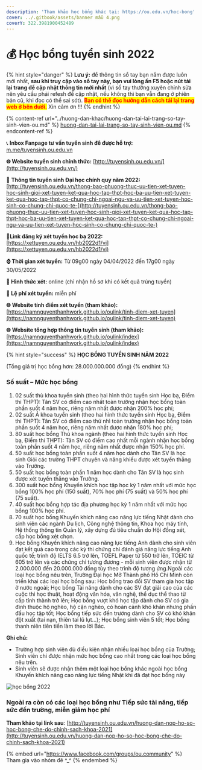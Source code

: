 ```yaml
---
description: 'Tham khảo học bổng khác tại: https://ou.edu.vn/hoc-bong'
cover: ../.gitbook/assets/banner mẫu 4.png
coverY: 322.3981900452489
---
```


# 💰 Học bổng tuyển sinh 2022

{% hint style="danger" %}
**Lưu ý:** để thông tin sổ tay bạn nắm được luôn mới nhất, **sau khi truy cập vào sổ tay này, bạn vui lòng ấn F5 hoặc nút tải lại trang để cập nhật thông tin mới nhất** (vì sổ tay thường xuyên chỉnh sửa nên yêu cầu phải refesh để cập nhật, nếu không thì bạn vẫn đang ở phiên bản cũ, khi đọc có thể sai sót). <mark style="color:red;">**Bạn có thể đọc hướng dẫn cách tải lại trang web ở bên dưới.**</mark> Xin cảm ơn !!!
{% endhint %}

{% content-ref url="../huong-dan-khac/huong-dan-tai-lai-trang-so-tay-sinh-vien-ou.md" %}
[huong-dan-tai-lai-trang-so-tay-sinh-vien-ou.md](../huong-dan-khac/huong-dan-tai-lai-trang-so-tay-sinh-vien-ou.md)
{% endcontent-ref %}

📞 **Inbox Fanpage tư vấn tuyển sinh để được hỗ trợ:** [m.me/tuyensinh.ou.edu.vn](https://m.me/tuyensinh.ou.edu.vn)

**🌐 Website tuyển sinh chính thức:** [http://tuyensinh.ou.edu.vn/](http://tuyensinh.ou.edu.vn/)

🔗 **Thông tin tuyển sinh Đại học chính quy năm 2022:** [http://tuyensinh.ou.edu.vn/thong-bao-phuong-thuc-uu-tien-xet-tuyen-hoc-sinh-gioi-xet-tuyen-ket-qua-hoc-tap-thpt-hoc-ba-uu-tien-xet-tuyen-ket-qua-hoc-tap-thpt-co-chung-chi-ngoai-ngu-va-uu-tien-xet-tuyen-hoc-sinh-co-chung-chi-quoc-te-](http://tuyensinh.ou.edu.vn/thong-bao-phuong-thuc-uu-tien-xet-tuyen-hoc-sinh-gioi-xet-tuyen-ket-qua-hoc-tap-thpt-hoc-ba-uu-tien-xet-tuyen-ket-qua-hoc-tap-thpt-co-chung-chi-ngoai-ngu-va-uu-tien-xet-tuyen-hoc-sinh-co-chung-chi-quoc-te-)

🔗**Link đăng ký xét tuyển học bạ 2022:** [https://xettuyen.ou.edu.vn/hb2022d1/vi](https://xettuyen.ou.edu.vn/hb2022d1/vi)

**⌚ Thời gian xét tuyển:** Từ 09g00 ngày 04/04/2022 đến 17g00 ngày 30/05/2022&#x20;

**📌 Hình thức xét:** online (chỉ nhận hồ sơ khi có kết quả trúng tuyển)

**📌 Lệ phí xét tuyển:** miễn phí

**🌐** **Website tính điểm xét tuyển (tham khảo):** [https://namnguyenthanhwork.github.io/oulink/tinh-diem-xet-tuyen](https://namnguyenthanhwork.github.io/oulink/tinh-diem-xet-tuyen)

**🌐** **Website tổng hợp thông tin tuyển sinh (tham khảo):** [https://namnguyenthanhwork.github.io/oulink/index](https://namnguyenthanhwork.github.io/oulink/index)

{% hint style="success" %}
**HỌC BỔNG TUYỂN SINH NĂM 2022**

(Tổng giá trị học bổng hơn: 28.000.000.000 đồng)
{% endhint %}

### &#x20;Số suất – Mức học bổng

1. 02 suất thủ khoa tuyển sinh (theo hai hình thức tuyển sinh Học bạ, Điểm thi THPT): Tân SV có điểm cao nhất toàn trường nhận học bổng toàn phần suốt 4 năm học, riêng năm nhất được nhận 200% học phí;
2. 02 suất Á khoa tuyển sinh (theo hai hình thức tuyển sinh Học bạ, Điểm thi THPT): Tân SV có điểm cao thứ nhì toàn trường nhận học bổng toàn phần suốt 4 năm học, riêng năm nhất được nhận 180% học phí;
3. 80 suất học bổng Thủ khoa ngành (theo hai hình thức tuyển sinh Học bạ, Điểm thi THPT): Tân SV có điểm cao nhất mỗi ngành nhận học bổng toàn phần suốt 4 năm học, riêng năm nhất được nhận 150% học phí.
4. 50 suất học bổng toàn phần suốt 4 năm học dành cho Tân SV là học sinh Giỏi các trường THPT chuyên và năng khiếu được xét tuyển thẳng vào Trường.
5. 50 suất học bổng toàn phần 1 năm học dành cho Tân SV là học sinh được xét tuyển thẳng vào Trường.
6. 300 suất học bổng Khuyến khích học tập học kỳ 1 năm nhất với mức học bổng 100% học phí (150 suất), 70% học phí (75 suất) và 50% học phí (75 suất).
7. 40 suất học bổng hợp tác địa phương học kỳ 1 năm nhất với mức học bổng 100% học phí.
8. 70 suất học bổng Khuyến khích nâng cao năng lực tiếng Nhật dành cho sinh viên các ngành Du lịch, Công nghệ thông tin, Khoa học máy tính, Hệ thống thông tin Quản lý, xây dựng đủ tiêu chuẩn do Hội đồng xét, cấp học bổng xét chọn.
9. Học bổng Khuyến khích nâng cao năng lực tiếng Anh dành cho sinh viên đạt kết quả cao trong các kỳ thi chứng chỉ đánh giá năng lực tiếng Anh quốc tế; trình độ IELTS 6.5 trở lên, TOEFL Paper từ 550 trở lên, TOEIC từ 605 trở lên và các chứng chỉ tương đương - mỗi sinh viên được nhận từ 2.000.000 đến 20.000.000 đồng tùy theo trình độ tương ứng.Ngoài các loại học bổng nêu trên, Trường Đại học Mở Thành phố Hồ Chí Minh còn triển khai các loại học bổng sau: Học bổng trao đổi SV tham gia học tập ở nước ngoài; Học bổng Tài năng dành cho các SV đạt giải cao của các cuộc thi học thuật, hoạt động văn hóa, văn nghệ, thể dục thể thao từ cấp tỉnh thành trở lên; Học bổng vượt khó học tập dành cho SV có gia đình thuộc hộ nghèo, hộ cận nghèo, có hoàn cảnh khó khăn nhưng phấn đấu học tập tốt; Học bổng tiếp sức đến trường dành cho SV có khó khăn đột xuất (tai nạn, thiên tai lũ lụt…); Học bổng sinh viên 5 tốt; Học bổng thanh niên tiên tiến làm theo lời Bác.&#x20;

**Ghi chú:**

* Trường hợp sinh viên đủ điều kiện nhận nhiều loại học bổng của Trường; Sinh viên chỉ được nhận mức học bổng cao nhất trong các loại học bổng nêu trên.
* Sinh viên sẽ được nhận thêm một loại học bổng khác ngoài học bổng Khuyến khích nâng cao năng lực tiếng Nhật khi đã đạt học bổng này

![học bổng 2022](<../.gitbook/assets/Hoc bong 2022\_v1\_page-0001.jpg>)

### Ngoài ra còn có các loại học bổng như Tiếp sức tài năng, tiếp sức đến trường, miễn giảm học phí

**Tham khảo tại link sau**: [http://tuyensinh.ou.edu.vn/huong-dan-nop-ho-so-hoc-bong-che-do-chinh-sach-khoa-2021](http://tuyensinh.ou.edu.vn/huong-dan-nop-ho-so-hoc-bong-che-do-chinh-sach-khoa-2021)

{% embed url="https://www.facebook.com/groups/ou.community" %}
Tham gia vào nhóm đê ^\_^
{% endembed %}
